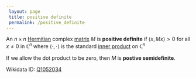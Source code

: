 ```yaml
---
 layout: page
 title: positive definite
 permalink: /positive_definite
---
```


An $n\times n$ [Hermitian](https://defsmath.github.io/DefsMath/Hermitian) complex [matrix](https://defsmath.github.io/DefsMath/matrix) $M$ is **positive definite** if $\langle x, Mx\rangle > 0$ for all $x\neq 0$ in $\mathbb C^n$ where $\langle\cdot,\cdot\rangle$ is the standard [inner product](https://defsmath.github.io/DefsMath/inner_product) on $\mathbb C^n$

If we allow the dot product to be zero, then $M$ is **postive semidefinite**.

Wikidata ID: [Q1052034](https://www.wikidata.org/wiki/Q1052034)